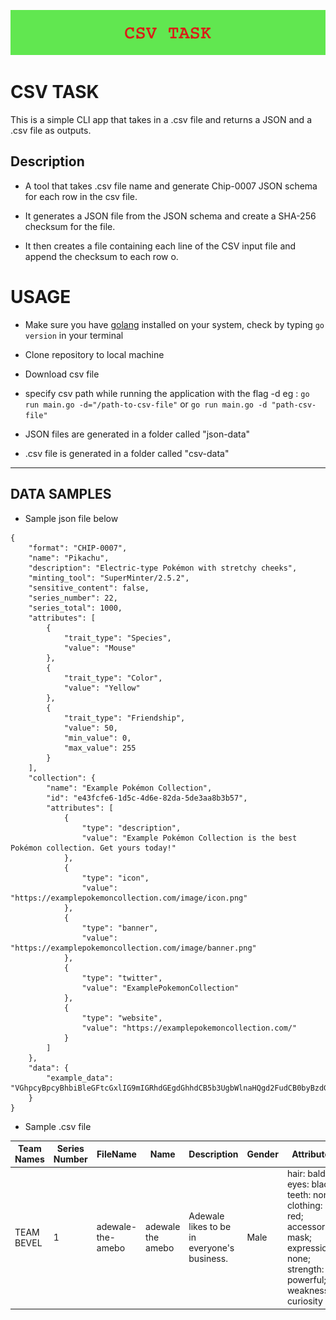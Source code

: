 ![alt text](https://github.com/babafemi99/hash-project/blob/MAIN/CSV_TASK.png)

# **CSV TASK**
This is a simple CLI app that takes in a .csv file and returns a JSON and a .csv file as outputs.

## **Description**
* A tool that takes .csv file name and generate Chip-0007 JSON schema for each row in the csv file.

* It generates a JSON file from the JSON schema and create a SHA-256 checksum for the file.

* It then creates a file containing each line of the CSV input file and append the checksum to each row o.


# USAGE

* Make sure you have [golang](https://go.dev/dl/) installed on your system, check by typing `go version` in your terminal


* Clone repository to local machine


* Download csv file


* specify csv path while running the application with the flag -d
    eg : `go run main.go -d="/path-to-csv-file"` or
         `go run main.go -d "path-csv-file"` 


* JSON files are generated in a folder called "json-data"


* .csv file is generated in a folder called "csv-data"


---
## DATA SAMPLES

* Sample json file below
```
{
    "format": "CHIP-0007",
    "name": "Pikachu",
    "description": "Electric-type Pokémon with stretchy cheeks",
    "minting_tool": "SuperMinter/2.5.2",
    "sensitive_content": false,
    "series_number": 22,
    "series_total": 1000,
    "attributes": [
        {
            "trait_type": "Species",
            "value": "Mouse"
        },
        {
            "trait_type": "Color",
            "value": "Yellow"
        },
        {
            "trait_type": "Friendship",
            "value": 50,
            "min_value": 0,
            "max_value": 255
        }
    ],
    "collection": {
        "name": "Example Pokémon Collection",
        "id": "e43fcfe6-1d5c-4d6e-82da-5de3aa8b3b57",
        "attributes": [
            {
                "type": "description",
                "value": "Example Pokémon Collection is the best Pokémon collection. Get yours today!"
            },
            {
                "type": "icon",
                "value": "https://examplepokemoncollection.com/image/icon.png"
            },
            {
                "type": "banner",
                "value": "https://examplepokemoncollection.com/image/banner.png"
            },
            {
                "type": "twitter",
                "value": "ExamplePokemonCollection"
            },
            {
                "type": "website",
                "value": "https://examplepokemoncollection.com/"
            }
        ]
    },
    "data": {
        "example_data": "VGhpcyBpcyBhbiBleGFtcGxlIG9mIGRhdGEgdGhhdCB5b3UgbWlnaHQgd2FudCB0byBzdG9yZSBpbiB0aGUgZGF0YSBvYmplY3QuIE5GVCBhdHRyaWJ1dGVzIHdoaWNoIGFyZSBub3QgaHVtYW4gcmVhZGFibGUgc2hvdWxkIGJlIHBsYWNlZCB3aXRoaW4gdGhpcyBvYmplY3QsIGFuZCB0aGUgYXR0cmlidXRlcyBhcnJheSB1c2VkIG9ubHkgZm9yIGluZm9ybWF0aW9uIHdoaWNoIGlzIGludGVuZGVkIHRvIGJlIHJlYWQgYnkgdGhlIHVzZXIu"
    }
}
```

* Sample .csv file 

| Team Names | Series Number | FileName           | Name              | Description                                 | Gender | Attributes                                                                                                                        | UUID                                 |
|------------|---------------|--------------------|-------------------|---------------------------------------------|--------|-----------------------------------------------------------------------------------------------------------------------------------|--------------------------------------|
| TEAM BEVEL | 1             | adewale-the-amebo  | adewale the amebo | Adewale likes to be in everyone's business. | Male   | hair: bald; eyes: black; teeth: none; clothing: red; accessories: mask; expression: none; strength: powerful; weakness: curiosity | cad316c3-37f8-4b27-9f53-9d803bfcfee7 |


